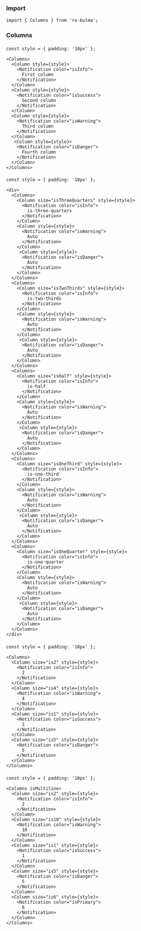   ### Import
  
  `import { Columns } from 're-bulma';`
  
  ### Columns

  ####
  
    const style = { padding: '10px' };
    
    <Columns>
      <Column style={style}>
        <Notification color="isInfo">
          First column
        </Notification>  
      </Column>
      <Column style={style}>
        <Notification color="isSuccess">
          Second column
        </Notification>  
      </Column>
      <Column style={style}>
        <Notification color="isWarning">
          Third column
        </Notification>  
      </Column>
       <Column style={style}>
        <Notification color="isDanger">
          Fourth column
        </Notification>  
      </Column>
    </Columns>

  ####
  
    const style = { padding: '10px' };
 
    <div>
      <Columns>
        <Column size="isThreeQuarters" style={style}>
          <Notification color="isInfo">
            is-three-quarters
          </Notification>  
        </Column>
        <Column style={style}>
          <Notification color="isWarning">
            Auto
          </Notification>  
        </Column>
         <Column style={style}>
          <Notification color="isDanger">
            Auto
          </Notification>  
        </Column>
      </Columns>
      <Columns>
        <Column size="isTwoThirds" style={style}>
          <Notification color="isInfo">
            is-two-thirds
          </Notification>  
        </Column>
        <Column style={style}>
          <Notification color="isWarning">
            Auto
          </Notification>  
        </Column>
         <Column style={style}>
          <Notification color="isDanger">
            Auto
          </Notification>  
        </Column>
      </Columns> 
      <Columns>
        <Column size="isHalf" style={style}>
          <Notification color="isInfo">
            is-half
          </Notification>  
        </Column>
        <Column style={style}>
          <Notification color="isWarning">
            Auto
          </Notification>  
        </Column>
         <Column style={style}>
          <Notification color="isDanger">
            Auto
          </Notification>  
        </Column>
      </Columns>        
      <Columns>
        <Column size="isOneThird" style={style}>
          <Notification color="isInfo">
            is-one-third
          </Notification>  
        </Column>
        <Column style={style}>
          <Notification color="isWarning">
            Auto
          </Notification>  
        </Column>
         <Column style={style}>
          <Notification color="isDanger">
            Auto
          </Notification>  
        </Column>
      </Columns>       
      <Columns>
        <Column size="isOneQuarter" style={style}>
          <Notification color="isInfo">
            is-one-quarter
          </Notification>  
        </Column>
        <Column style={style}>
          <Notification color="isWarning">
            Auto
          </Notification>  
        </Column>
         <Column style={style}>
          <Notification color="isDanger">
            Auto
          </Notification>  
        </Column>
      </Columns>       
    </div>

  ####
  
    const style = { padding: '10px' };
 
    <Columns>
      <Column size="is2" style={style}>
        <Notification color="isInfo">
          2
        </Notification>  
      </Column>
      <Column size="is4" style={style}>
        <Notification color="isWarning">
          4
        </Notification>  
      </Column>
      <Column size="is1" style={style}>
        <Notification color="isSuccess">
          1
        </Notification>  
      </Column>
      <Column size="is5" style={style}>
        <Notification color="isDanger">
          5
        </Notification>  
      </Column>
    </Columns>

  ####
  
    const style = { padding: '10px' };

    <Columns isMultiline>
      <Column size="is2" style={style}>
        <Notification color="isInfo">
          2
        </Notification>  
      </Column>
      <Column size="is10" style={style}>
        <Notification color="isWarning">
          10
        </Notification>  
      </Column>
      <Column size="is1" style={style}>
        <Notification color="isSuccess">
          1
        </Notification>  
      </Column>
      <Column size="is5" style={style}>
        <Notification color="isDanger">
          5
        </Notification>  
      </Column>
      <Column size="is6" style={style}>
        <Notification color="isPrimary">
          6
        </Notification>  
      </Column>
    </Columns>
